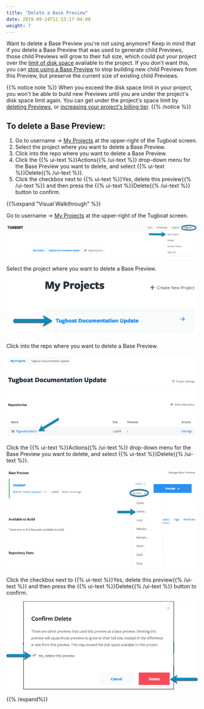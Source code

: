 ```yaml
---
title: "Delete a Base Preview"
date: 2019-09-24T11:53:17-04:00
weight: 7
---
```


Want to delete a Base Preview you're not using anymore? Keep in mind that if you delete a Base Preview that was used to
generate child Previews, those child Previews will grow to their full size, which could put your project over the
[limit of disk space](/tugboat-billing/tugboat-pricing/#how-does-tugboat-pricing-work) available to the project. If you
don't want this, you can [stop using a Base Preview](../stop-using-base-preview/) to stop building new child Previews
from this Preview, but preserve the current size of existing child Previews.

{{% notice note %}} When you exceed the disk space limit in your project, you won't be able to build new Previews until
you are under the project's disk space limit again. You can get under the project's space limit by
[deleting Previews](../../administer-previews/delete-previews/), or
[increasing your project's billing tier](/tugboat-billing/tugboat-pricing/#change-your-tugboat-plan). {{% /notice %}}

## To delete a Base Preview:

1. Go to username -> [My Projects](https://dashboard.tugboat.qa/projects) at the upper-right of the Tugboat screen.
2. Select the project where you want to delete a Base Preview.
3. Click into the repo where you want to delete a Base Preview.
4. Click the {{% ui-text %}}Actions{{% /ui-text %}} drop-down menu for the Base Preview you want to delete, and select
   {{% ui-text %}}Delete{{% /ui-text %}}.
5. Click the checkbox next to {{% ui-text %}}Yes, delete this preview{{% /ui-text %}} and then press the
   {{% ui-text %}}Delete{{% /ui-text %}} button to confirm.

{{%expand "Visual Walkthrough" %}}

Go to username -> [My Projects](https://dashboard.tugboat.qa/projects) at the upper-right of the Tugboat screen.

![Go to username -> My Projects](/_images/go-to-user-my-projects.png)

Select the project where you want to delete a Base Preview.

![Select the project](/_images/select-a-project.png)

Click into the repo where you want to delete a Base Preview.

![Click into Tugboat repository](/_images/click-into-tugboat-repository.png)

Click the {{% ui-text %}}Actions{{% /ui-text %}} drop-down menu for the Base Preview you want to delete, and select
{{% ui-text %}}Delete{{% /ui-text %}}.

![Click the Actions drop-down, and select Delete.](/_images/base-preview-actions-delete.png)

Click the checkbox next to {{% ui-text %}}Yes, delete this preview{{% /ui-text %}} and then press the
{{% ui-text %}}Delete{{% /ui-text %}} button to confirm.

![Confirm Preview delete and press Delete button](/_images/base-preview-press-delete-button.png)

{{% /expand%}}
